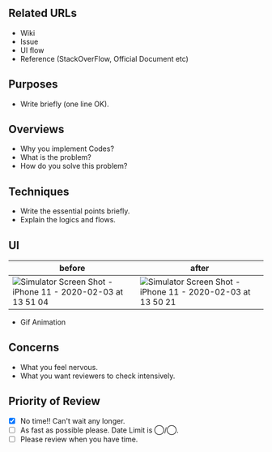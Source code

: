 ## Related URLs

- Wiki
- Issue
- UI flow
- Reference (StackOverFlow, Official Document etc)

## Purposes

- Write briefly (one line OK).

## Overviews

- Why you implement Codes?
- What is the problem?
- How do you solve this problem?

## Techniques

- Write the essential points briefly.
- Explain the logics and flows.

## UI

| before                                                                                                                                                              | after                                                                                                                                                               |
| ------------------------------------------------------------------------------------------------------------------------------------------------------------------- | ------------------------------------------------------------------------------------------------------------------------------------------------------------------- |
| ![Simulator Screen Shot - iPhone 11 - 2020-02-03 at 13 51 04](https://user-images.githubusercontent.com/39001773/73813766-575da980-4824-11ea-8403-ac0fda255b1d.png) | ![Simulator Screen Shot - iPhone 11 - 2020-02-03 at 13 50 21](https://user-images.githubusercontent.com/39001773/73813794-70fef100-4824-11ea-8675-08796ac36328.png) |

- Gif Animation

## Concerns

- What you feel nervous.
- What you want reviewers to check intensively.

## Priority of Review

- [x] No time!! Can't wait any longer.
- [ ] As fast as possible please. Date Limit is ◯/◯.
- [ ] Please review when you have time.
